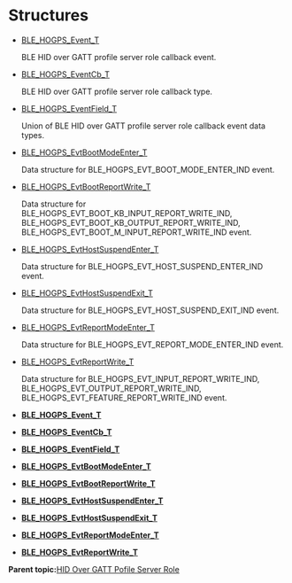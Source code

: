 # Structures

-   [BLE\_HOGPS\_Event\_T](GUID-D9F20847-7461-49A9-8884-9D7795D405AE.md)

    BLE HID over GATT profile server role callback event.

-   [BLE\_HOGPS\_EventCb\_T](GUID-88FF2F67-48AB-4C1A-A64D-0FAEC6351635.md)

    BLE HID over GATT profile server role callback type.

-   [BLE\_HOGPS\_EventField\_T](GUID-993D230B-1682-47B8-86B0-A491C027FA4B.md)

    Union of BLE HID over GATT profile server role callback event data types.

-   [BLE\_HOGPS\_EvtBootModeEnter\_T](GUID-26EF7156-3EB8-4DC7-B821-3D8824D04B3C.md)

    Data structure for BLE\_HOGPS\_EVT\_BOOT\_MODE\_ENTER\_IND event.

-   [BLE\_HOGPS\_EvtBootReportWrite\_T](GUID-F1E48042-92F7-49F3-8566-D2E80B39AE1C.md)

    Data structure for BLE\_HOGPS\_EVT\_BOOT\_KB\_INPUT\_REPORT\_WRITE\_IND, BLE\_HOGPS\_EVT\_BOOT\_KB\_OUTPUT\_REPORT\_WRITE\_IND, BLE\_HOGPS\_EVT\_BOOT\_M\_INPUT\_REPORT\_WRITE\_IND event.

-   [BLE\_HOGPS\_EvtHostSuspendEnter\_T](GUID-3D019296-86B3-4944-8D77-C1CA1669EF48.md)

    Data structure for BLE\_HOGPS\_EVT\_HOST\_SUSPEND\_ENTER\_IND event.

-   [BLE\_HOGPS\_EvtHostSuspendExit\_T](GUID-EF18ADE6-A58A-4BAE-87EC-4B213E7F0858.md)

    Data structure for BLE\_HOGPS\_EVT\_HOST\_SUSPEND\_EXIT\_IND event.

-   [BLE\_HOGPS\_EvtReportModeEnter\_T](GUID-149FD3A2-34C1-4737-822B-EA8201B7E0FA.md)

    Data structure for BLE\_HOGPS\_EVT\_REPORT\_MODE\_ENTER\_IND event.

-   [BLE\_HOGPS\_EvtReportWrite\_T](GUID-C94B253D-3257-49C6-A238-D850793263D5.md)

    Data structure for BLE\_HOGPS\_EVT\_INPUT\_REPORT\_WRITE\_IND, BLE\_HOGPS\_EVT\_OUTPUT\_REPORT\_WRITE\_IND, BLE\_HOGPS\_EVT\_FEATURE\_REPORT\_WRITE\_IND event.


-   **[BLE\_HOGPS\_Event\_T](GUID-D9F20847-7461-49A9-8884-9D7795D405AE.md)**  

-   **[BLE\_HOGPS\_EventCb\_T](GUID-88FF2F67-48AB-4C1A-A64D-0FAEC6351635.md)**  

-   **[BLE\_HOGPS\_EventField\_T](GUID-993D230B-1682-47B8-86B0-A491C027FA4B.md)**  

-   **[BLE\_HOGPS\_EvtBootModeEnter\_T](GUID-26EF7156-3EB8-4DC7-B821-3D8824D04B3C.md)**  

-   **[BLE\_HOGPS\_EvtBootReportWrite\_T](GUID-F1E48042-92F7-49F3-8566-D2E80B39AE1C.md)**  

-   **[BLE\_HOGPS\_EvtHostSuspendEnter\_T](GUID-3D019296-86B3-4944-8D77-C1CA1669EF48.md)**  

-   **[BLE\_HOGPS\_EvtHostSuspendExit\_T](GUID-EF18ADE6-A58A-4BAE-87EC-4B213E7F0858.md)**  

-   **[BLE\_HOGPS\_EvtReportModeEnter\_T](GUID-149FD3A2-34C1-4737-822B-EA8201B7E0FA.md)**  

-   **[BLE\_HOGPS\_EvtReportWrite\_T](GUID-C94B253D-3257-49C6-A238-D850793263D5.md)**  


**Parent topic:**[HID Over GATT Pofile Server Role](GUID-BF863523-4068-4E2B-8E14-B3FD983180C9.md)

